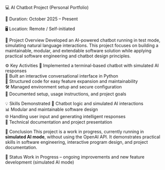 💻 AI Chatbot Project (Personal Portfolio)

📅 Duration: October 2025 – Present

🖥️ Location: Remote / Self-initiated

📝 Project Overview
Developed an AI-powered chatbot running in test mode, simulating natural language interactions. This project focuses on building a maintainable, modular, and extendable software solution while applying practical software engineering and chatbot design principles.

⚙️ Key Activities
🤖 Implemented a terminal-based chatbot with simulated AI responses  
💬 Built an interactive conversational interface in Python  
🧩 Structured code for easy feature expansion and maintainability  
🛠️ Managed environment setup and secure configuration  
📄 Documented setup, usage instructions, and project goals  

💡 Skills Demonstrated
🧠 Chatbot logic and simulated AI interactions  
📊 Modular and maintainable software design  
🌐 Handling user input and generating intelligent responses  
📝 Technical documentation and project presentation  

🏁 Conclusion
This project is a work in progress, currently running in **simulated AI mode**, without using the OpenAI API. It demonstrates practical skills in software engineering, interactive program design, and project documentation.

🚧 Status
Work in Progress – ongoing improvements and new feature development (simulated AI mode)

